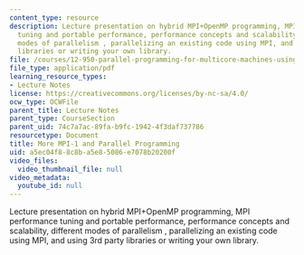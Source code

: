 ```yaml
---
content_type: resource
description: Lecture presentation on hybrid MPI+OpenMP programming, MPI performance
  tuning and portable performance, performance concepts and scalability, different
  modes of parallelism , parallelizing an existing code using MPI, and using 3rd party
  libraries or writing your own library.
file: /courses/12-950-parallel-programming-for-multicore-machines-using-openmp-and-mpi-january-iap-2010/a5ec04f88c8ba5e85086e7078b20200f_MIT12_950IAP10_Lec5.pdf
file_type: application/pdf
learning_resource_types:
- Lecture Notes
license: https://creativecommons.org/licenses/by-nc-sa/4.0/
ocw_type: OCWFile
parent_title: Lecture Notes
parent_type: CourseSection
parent_uid: 74c7a7ac-89fa-b9fc-1942-4f3daf737786
resourcetype: Document
title: More MPI-1 and Parallel Programming
uid: a5ec04f8-8c8b-a5e8-5086-e7078b20200f
video_files:
  video_thumbnail_file: null
video_metadata:
  youtube_id: null
---
```

Lecture presentation on hybrid MPI+OpenMP programming, MPI performance tuning and portable performance, performance concepts and scalability, different modes of parallelism , parallelizing an existing code using MPI, and using 3rd party libraries or writing your own library.